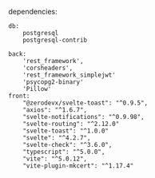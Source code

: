 dependencies: 

    db:
        postgresql 
        postgresql-contrib

    back:
        'rest_framework',
        'corsheaders',
        'rest_framework_simplejwt'
        'psycopg2-binary'
        'Pillow'
    front:
        "@zerodevx/svelte-toast": "^0.9.5",
        "axios": "^1.6.7",
        "svelte-notifications": "^0.9.98",
        "svelte-routing": "^2.12.0"
        "svelte-toast": "^1.0.0"
        "svelte": "^4.2.7",
		"svelte-check": "^3.6.0",
		"typescript": "^5.0.0",
		"vite": "^5.0.12",
		"vite-plugin-mkcert": "^1.17.4"

